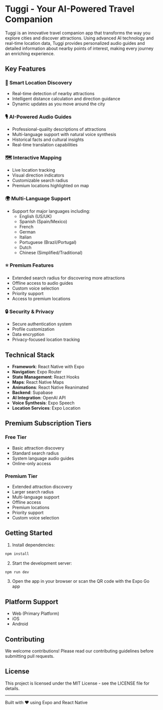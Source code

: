 # Tuggi - Your AI-Powered Travel Companion

Tuggi is an innovative travel companion app that transforms the way you explore cities and discover attractions. Using advanced AI technology and real-time location data, Tuggi provides personalized audio guides and detailed information about nearby points of interest, making every journey an enriching experience.

## Key Features

### 🎯 Smart Location Discovery
- Real-time detection of nearby attractions
- Intelligent distance calculation and direction guidance
- Dynamic updates as you move around the city

### 🎙️ AI-Powered Audio Guides
- Professional-quality descriptions of attractions
- Multi-language support with natural voice synthesis
- Historical facts and cultural insights
- Real-time translation capabilities

### 🗺️ Interactive Mapping
- Live location tracking
- Visual direction indicators
- Customizable search radius
- Premium locations highlighted on map

### 🌍 Multi-Language Support
- Support for major languages including:
  - English (US/UK)
  - Spanish (Spain/Mexico)
  - French
  - German
  - Italian
  - Portuguese (Brazil/Portugal)
  - Dutch
  - Chinese (Simplified/Traditional)

### ⭐ Premium Features
- Extended search radius for discovering more attractions
- Offline access to audio guides
- Custom voice selection
- Priority support
- Access to premium locations

### 🔒 Security & Privacy
- Secure authentication system
- Profile customization
- Data encryption
- Privacy-focused location tracking

## Technical Stack

- **Framework**: React Native with Expo
- **Navigation**: Expo Router
- **State Management**: React Hooks
- **Maps**: React Native Maps
- **Animations**: React Native Reanimated
- **Backend**: Supabase
- **AI Integration**: OpenAI API
- **Voice Synthesis**: Expo Speech
- **Location Services**: Expo Location

## Premium Subscription Tiers

### Free Tier
- Basic attraction discovery
- Standard search radius
- System language audio guides
- Online-only access

### Premium Tier
- Extended attraction discovery
- Larger search radius
- Multi-language support
- Offline access
- Premium locations
- Priority support
- Custom voice selection

## Getting Started

1. Install dependencies:
```bash
npm install
```

2. Start the development server:
```bash
npm run dev
```

3. Open the app in your browser or scan the QR code with the Expo Go app

## Platform Support

- Web (Primary Platform)
- iOS
- Android

## Contributing

We welcome contributions! Please read our contributing guidelines before submitting pull requests.

## License

This project is licensed under the MIT License - see the LICENSE file for details.

---

Built with ❤️ using Expo and React Native